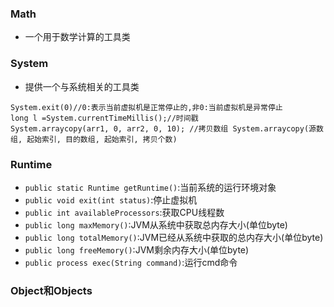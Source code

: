 ### Math
- 一个用于数学计算的工具类

### System 
- 提供一个与系统相关的工具类
```
System.exit(0)//0:表示当前虚拟机是正常停止的,非0:当前虚拟机是异常停止
long l =System.currentTimeMillis();//时间戳
System.arraycopy(arr1, 0, arr2, 0, 10); //拷贝数组 System.arraycopy(源数组, 起始索引, 目的数组, 起始索引, 拷贝个数)
```

### Runtime
- ```public static Runtime getRuntime()```:当前系统的运行环境对象
- ```public void exit(int status)```:停止虚拟机
- ```public int availableProcessors```:获取CPU线程数
- ```public long maxMemory()```:JVM从系统中获取总内存大小(单位byte)
- ```public long totalMemory()```:JVM已经从系统中获取的总内存大小(单位byte)
- ```public long freeMemory()```:JVM剩余内存大小(单位byte)
- ```public process exec(String command)```:运行cmd命令

### Object和Objects